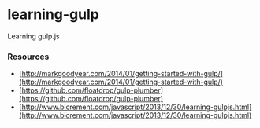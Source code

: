 learning-gulp
=============

Learning gulp.js


### Resources

* [http://markgoodyear.com/2014/01/getting-started-with-gulp/](http://markgoodyear.com/2014/01/getting-started-with-gulp/)
* [https://github.com/floatdrop/gulp-plumber](https://github.com/floatdrop/gulp-plumber)
* [http://www.bicrement.com/javascript/2013/12/30/learning-gulpjs.html](http://www.bicrement.com/javascript/2013/12/30/learning-gulpjs.html)